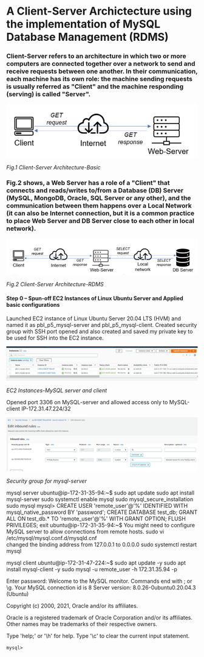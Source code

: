 # A Client-Server Archictecture using the implementation of MySQL Database Management (RDMS)

### Client-Server refers to an architecture in which two or more computers are connected together over a network to send and receive requests between one another. In their communication, each machine has its own role: the machine sending requests is usually referred as "Client" and the machine responding (serving) is called "Server".

![client_server BASIC](./images/client_server.PNG)

*Fig.1 Client-Server Architecture-Basic*

### Fig.2 shows, a Web Server has a role of a "Client" that connects and reads/writes to/from a Database (DB) Server (MySQL, MongoDB, Oracle, SQL Server or any other), and the communication between them happens over a Local Network (it can also be Internet connection, but it is a common practice to place Web Server and DB Server close to each other in local network). 

![Client-Server Architecture-RDMS ](./images/client_server_RDMS.PNG)

*Fig.2 Client-Server Architecture-RDMS*

#### Step 0 – Spun-off EC2 Instances of Linux Ubuntu Server and Applied basic configurations

Launched EC2 instance of Linux Ubuntu Server 20.04 LTS (HVM) and named it as pbl_p5_mysql-server and pbl_p5_mysql-client. Created security group with SSH port opened and also created and saved my private key to be used for SSH into the EC2 instance. 

![EC2 ](./images/EC2_instances.PNG)

*EC2 Instances-MySQL server and client*

Opened port 3306 on MySQL-server and allowed access only to MySQL-client IP-172.31.47.224/32

![SG ](./images/SG_mysql_server.PNG)

*Security group for mysql-server*




mysql server
ubuntu@ip-172-31-35-94:~$
sudo apt update
sudo apt install mysql-server
sudo systemctl enable mysql
sudo mysql_secure_installation
sudo mysql
mysql>
     CREATE USER 'remote_user'@'%' IDENTIFIED WITH mysql_native_password BY 'password';
     CREATE DATABASE test_db;
     GRANT ALL ON test_db.* TO 'remote_user'@'%' WITH GRANT OPTION;
     FLUSH PRIVILEGES;
     exit
ubuntu@ip-172-31-35-94:~$
You might need to configure MySQL server to allow connections from remote hosts.
sudo vi /etc/mysql/mysql.conf.d/mysqld.cnf  
changed the binding address from 127.0.0.1 to 0.0.0.0
sudo systemctl restart mysql

mysql client
ubuntu@ip-172-31-47-224:~$
sudo apt update -y
sudo apt install mysql-client -y
sudo mysql -u remote_user -h 172.31.35.94 -p

Enter password:
Welcome to the MySQL monitor.  Commands end with ; or \g.
Your MySQL connection id is 8
Server version: 8.0.26-0ubuntu0.20.04.3 (Ubuntu)

Copyright (c) 2000, 2021, Oracle and/or its affiliates.

Oracle is a registered trademark of Oracle Corporation and/or its
affiliates. Other names may be trademarks of their respective
owners.

Type 'help;' or '\h' for help. Type '\c' to clear the current input statement.

    mysql>



